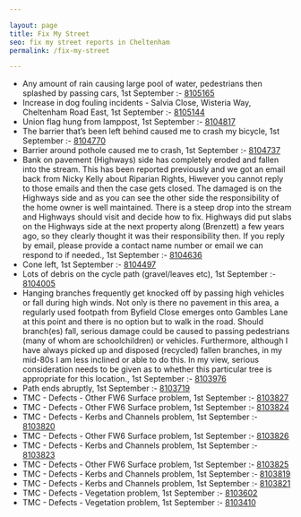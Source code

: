 ```yaml
---

layout: page
title: Fix My Street
seo: fix my street reports in Cheltenham
permalink: /fix-my-street

---
```


<!-- fix_marker starts -->

- Any amount of rain causing large pool of water, pedestrians then splashed by passing cars, 1st September :- [8105165](https://www.fixmystreet.com/report/8105165)
- Increase in dog fouling incidents - Salvia Close, Wisteria Way, Cheltenham Road East, 1st September :- [8105144](https://www.fixmystreet.com/report/8105144)
- Union flag hung from lamppost, 1st September :- [8104817](https://www.fixmystreet.com/report/8104817)
- The barrier that’s been left behind caused me to crash my bicycle, 1st September :- [8104770](https://www.fixmystreet.com/report/8104770)
- Barrier around pothole caused me to crash, 1st September :- [8104737](https://www.fixmystreet.com/report/8104737)
- Bank on pavement (Highways) side has completely eroded and fallen into the stream. This has been reported previously and we got an email back from Nicky Kelly about Riparian Rights, Hiwever you cannot reply to those emails and then the case gets closed. The damaged is on the Highways side and as you can see the other side the responsibility of the home owner is well maintained. There is a steep drop into the stream and Highways should visit and decide how to fix. Highways did put slabs on the Highways side at the next property along (Brenzett) a few years ago, so they clearly thought it was their responsibility then. If you reply by email, please provide a contact name number or email we can respond to if needed., 1st September :- [8104636](https://www.fixmystreet.com/report/8104636)
- Cone left, 1st September :- [8104497](https://www.fixmystreet.com/report/8104497)
- Lots of debris on the cycle path (gravel/leaves etc), 1st September :- [8104005](https://www.fixmystreet.com/report/8104005)
- Hanging branches frequently get knocked off by passing high vehicles or fall during high winds. Not only is there no pavement in this area, a regularly used footpath from Byfield Close emerges onto Gambles Lane at this point and there is no option but to walk in the road. Should branch(es) fall, serious damage could be caused to passing pedestrians (many of whom are schoolchildren) or vehicles. Furthermore, although I have always picked up and disposed (recycled) fallen branches, in my mid-80s I am less inclined or able to do this. In my view, serious consideration needs to be given as to whether this particular tree is appropriate for this location., 1st September :- [8103976](https://www.fixmystreet.com/report/8103976)
- Path ends abruptly, 1st September :- [8103719](https://www.fixmystreet.com/report/8103719)
- TMC - Defects - Other FW6  Surface problem, 1st September :- [8103827](https://www.fixmystreet.com/report/8103827)
- TMC - Defects - Other FW6  Surface problem, 1st September :- [8103824](https://www.fixmystreet.com/report/8103824)
- TMC - Defects - Kerbs and Channels problem, 1st September :- [8103820](https://www.fixmystreet.com/report/8103820)
- TMC - Defects - Other FW6  Surface problem, 1st September :- [8103826](https://www.fixmystreet.com/report/8103826)
- TMC - Defects - Kerbs and Channels problem, 1st September :- [8103823](https://www.fixmystreet.com/report/8103823)
- TMC - Defects - Other FW6  Surface problem, 1st September :- [8103825](https://www.fixmystreet.com/report/8103825)
- TMC - Defects - Kerbs and Channels problem, 1st September :- [8103819](https://www.fixmystreet.com/report/8103819)
- TMC - Defects - Kerbs and Channels problem, 1st September :- [8103821](https://www.fixmystreet.com/report/8103821)
- TMC - Defects - Vegetation problem, 1st September :- [8103602](https://www.fixmystreet.com/report/8103602)
- TMC - Defects - Vegetation problem, 1st September :- [8103410](https://www.fixmystreet.com/report/8103410)

<!-- fix_marker ends -->